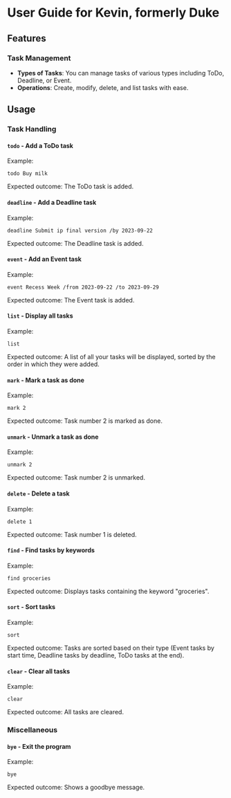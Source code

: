 # User Guide for Kevin, formerly Duke

## Features

### Task Management

- **Types of Tasks**: You can manage tasks of various types including ToDo, Deadline, or Event.
- **Operations**: Create, modify, delete, and list tasks with ease.

## Usage

### Task Handling

#### `todo` - Add a ToDo task

Example:

```
todo Buy milk
```

Expected outcome: The ToDo task is added.

#### `deadline` - Add a Deadline task

Example:

```
deadline Submit ip final version /by 2023-09-22
```

Expected outcome: The Deadline task is added.

#### `event` - Add an Event task

Example:

```
event Recess Week /from 2023-09-22 /to 2023-09-29
```

Expected outcome: The Event task is added.

#### `list` - Display all tasks

Example:

```
list
```

Expected outcome: A list of all your tasks will be displayed, sorted by the order in which they were added.

#### `mark` - Mark a task as done

Example:

```
mark 2
```

Expected outcome: Task number 2 is marked as done.

#### `unmark` - Unmark a task as done

Example:

```
unmark 2
```

Expected outcome: Task number 2 is unmarked.

#### `delete` - Delete a task

Example:

```
delete 1
```

Expected outcome: Task number 1 is deleted.

#### `find` - Find tasks by keywords

Example:

```
find groceries
```

Expected outcome: Displays tasks containing the keyword "groceries".

#### `sort` - Sort tasks

Example:

```
sort
```

Expected outcome: Tasks are sorted based on their type (Event tasks by start time, Deadline tasks by deadline, ToDo
tasks at the end).

#### `clear` - Clear all tasks

Example:

```
clear
```

Expected outcome: All tasks are cleared.

### Miscellaneous

#### `bye` - Exit the program

Example:

```
bye
```

Expected outcome: Shows a goodbye message.
